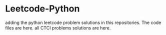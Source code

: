 # Leetcode-Python
adding the python leetcode problem solutions in this repositories. 
The code files are here.
all CTCI problems solutions are here.























































































































































































































































































































































































































































































































































































































































































































































































































































































































































































































































































































































































































































































































































